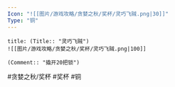 ```yaml
---
Icon: "![[图片/游戏攻略/贪婪之秋/奖杯/灵巧飞贼.png|30]]"
Type: "铜"
---
```

```ad-common-bronze-trophy
title: (Title:: "灵巧飞贼")
![[图片/游戏攻略/贪婪之秋/奖杯/灵巧飞贼.png|100]]

(Comment:: "撬开20把锁")
```

#贪婪之秋/奖杯 #奖杯 #铜
